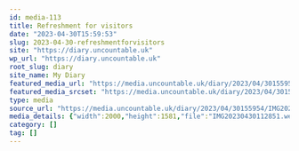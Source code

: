 ```yaml
---
id: media-113
title: Refreshment for visitors
date: "2023-04-30T15:59:53"
slug: 2023-04-30-refreshmentforvisitors
site: "https://diary.uncountable.uk"
wp_url: "https://diary.uncountable.uk"
root_slug: diary
site_name: My Diary
featured_media_url: "https://media.uncountable.uk/diary/2023/04/30155954/IMG20230430112851.webp"
featured_media_srcset: "https://media.uncountable.uk/diary/2023/04/30155954/IMG20230430112851-300x237.webp 300w, https://media.uncountable.uk/diary/2023/04/30155954/IMG20230430112851-1024x809.webp 1024w, https://media.uncountable.uk/diary/2023/04/30155954/IMG20230430112851-150x150.webp 150w, https://media.uncountable.uk/diary/2023/04/30155954/IMG20230430112851-1920x1518.webp 1920w, https://media.uncountable.uk/diary/2023/04/30155954/IMG20230430112851.webp 2000w"
type: media
source_url: "https://media.uncountable.uk/diary/2023/04/30155954/IMG20230430112851.webp"
media_details: {"width":2000,"height":1581,"file":"IMG20230430112851.webp","filesize":386546,"sizes":{"medium":{"file":"IMG20230430112851-300x237.webp","width":300,"height":237,"filesize":22094,"mime_type":"image/webp","source_url":"https://media.uncountable.uk/diary/2023/04/30155954/IMG20230430112851-300x237.webp"},"large":{"file":"IMG20230430112851-1024x809.webp","width":1024,"height":809,"filesize":151824,"mime_type":"image/webp","source_url":"https://media.uncountable.uk/diary/2023/04/30155954/IMG20230430112851-1024x809.webp"},"thumbnail":{"file":"IMG20230430112851-150x150.webp","width":150,"height":150,"filesize":8174,"mime_type":"image/webp","source_url":"https://media.uncountable.uk/diary/2023/04/30155954/IMG20230430112851-150x150.webp"},"xxl":{"file":"IMG20230430112851-1920x1518.webp","width":1920,"height":1518,"filesize":380356,"mime_type":"image/webp","source_url":"https://media.uncountable.uk/diary/2023/04/30155954/IMG20230430112851-1920x1518.webp"},"full":{"file":"IMG20230430112851.webp","width":2000,"height":1581,"mime_type":"image/webp","source_url":"https://media.uncountable.uk/diary/2023/04/30155954/IMG20230430112851.webp"}},"image_meta":{"aperture":"0","credit":"","camera":"","caption":"","created_timestamp":"0","copyright":"","focal_length":"0","iso":"0","shutter_speed":"0","title":"","orientation":"0","keywords":[]}}
category: []
tag: []
---
```


